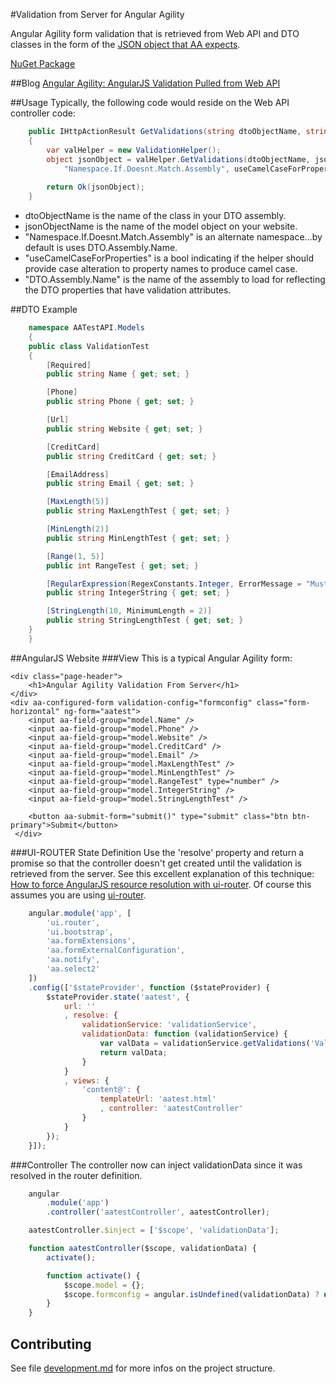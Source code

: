 #Validation from Server for Angular Agility

Angular Agility form validation that is retrieved from Web API and DTO classes 
in the form of the [JSON object that AA expects](https://github.com/AngularAgility/AngularAgility/wiki/External-Form-Configuration).

[NuGet Package](https://www.nuget.org/packages/Intertech.Validation.AA/)

##Blog
[Angular Agility: AngularJS Validation Pulled from Web API](http://www.intertech.com/Blog/angular-agility-angularjs-validation-pulled-from-web-api/)

##Usage
Typically, the following code would reside on the Web API controller code:

```C#
	public IHttpActionResult GetValidations(string dtoObjectName, string jsonObjectName)
	{
		var valHelper = new ValidationHelper();
        object jsonObject = valHelper.GetValidations(dtoObjectName, jsonObjectName,
			"Namespace.If.Doesnt.Match.Assembly", useCamelCaseForProperties, "DTO.Assembly.Name");
	
	    return Ok(jsonObject);
	}
```
- dtoObjectName is the name of the class in your DTO assembly.
- jsonObjectName is the name of the model object on your website.
- "Namespace.If.Doesnt.Match.Assembly" is an alternate namespace...by default is uses DTO.Assembly.Name.
- "useCamelCaseForProperties" is a bool indicating if the helper should provide case alteration to property names to produce camel case.
- "DTO.Assembly.Name" is the name of the assembly to load for reflecting the DTO properties that have validation attributes.

##DTO Example
```C#
    namespace AATestAPI.Models
    {
    public class ValidationTest
    {
        [Required]
        public string Name { get; set; }

        [Phone]
        public string Phone { get; set; }

        [Url]
        public string Website { get; set; }

        [CreditCard]
        public string CreditCard { get; set; }

        [EmailAddress]
        public string Email { get; set; }

        [MaxLength(5)]
        public string MaxLengthTest { get; set; }

        [MinLength(2)]
        public string MinLengthTest { get; set; }

        [Range(1, 5)]
        public int RangeTest { get; set; }

        [RegularExpression(RegexConstants.Integer, ErrorMessage = "Must be an integer")]
        public string IntegerString { get; set; }

        [StringLength(10, MinimumLength = 2)]
        public string StringLengthTest { get; set; }
    }
	}
```
##AngularJS Website
###View
This is a typical Angular Agility form:

    <div class="page-header">
        <h1>Angular Agility Validation From Server</h1>
    </div>
    <div aa-configured-form validation-config="formconfig" class="form-horizontal" ng-form="aatest">
        <input aa-field-group="model.Name" />
        <input aa-field-group="model.Phone" />
        <input aa-field-group="model.Website" />
        <input aa-field-group="model.CreditCard" />
        <input aa-field-group="model.Email" />
        <input aa-field-group="model.MaxLengthTest" />
        <input aa-field-group="model.MinLengthTest" />
        <input aa-field-group="model.RangeTest" type="number" />
        <input aa-field-group="model.IntegerString" />
        <input aa-field-group="model.StringLengthTest" />
    
        <button aa-submit-form="submit()" type="submit" class="btn btn-primary">Submit</button>
     </div>

###UI-ROUTER State Definition
Use the 'resolve' property and return a promise so that the controller doesn't get created until the validation is retrieved from the server.
See this excellent explanation of this technique: [How to force AngularJS resource resolution with ui-router](http://www.jvandemo.com/how-to-resolve-angularjs-resources-with-ui-router/).
Of course this assumes you are using [ui-router](https://github.com/angular-ui/ui-router).

```javascript
    angular.module('app', [
        'ui.router',
        'ui.bootstrap',
        'aa.formExtensions',
        'aa.formExternalConfiguration',
        'aa.notify',
        'aa.select2'
    ])
    .config(['$stateProvider', function ($stateProvider) {
        $stateProvider.state('aatest', {
            url: ''
            , resolve: {
                validationService: 'validationService',
                validationData: function (validationService) {
                    var valData = validationService.getValidations('ValidationTest', 'model');
                    return valData;
                }
            }
            , views: {
                'content@': {
                    templateUrl: 'aatest.html'
                    , controller: 'aatestController'
                }
            }
        });
    }]);
```
###Controller
The controller now can inject validationData since it was resolved in the router definition.

```javascript
    angular
        .module('app')
        .controller('aatestController', aatestController);

    aatestController.$inject = ['$scope', 'validationData'];

    function aatestController($scope, validationData) {
        activate();

        function activate() {
            $scope.model = {};
            $scope.formconfig = angular.isUndefined(validationData) ? undefined : validationData.data;
        }
    }
```

## Contributing

See file [development.md](development.md) for more infos on the project structure.
